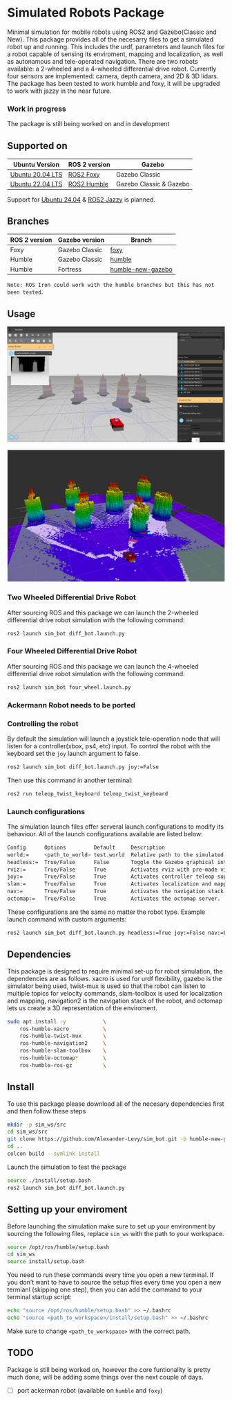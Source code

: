 # Simulated Robots Package 
Minimal simulation for mobile robots using ROS2 and Gazebo(Classic and New). This package provides all of the necesarry files to get a simulated robot up and running. This includes the urdf, parameters and launch files for a robot capable of sensing its enviroment, mapping and localization, as well as autonamous and tele-operated navigation. There are two robots available: a 2-wheeled and a 4-wheeled differential drive robot. Currently four sensors are implemented: camera, depth camera, and 2D & 3D lidars. The package has been tested to work humble and foxy, it will be upgraded to work with jazzy in the near future. 

### Work in progress
The package is still being worked on and in development

## Supported on
Ubuntu Version | ROS 2 version | Gazebo
-- | -- | -- 
[Ubuntu 20.04 LTS](https://releases.ubuntu.com/focal/) | [ROS2 Foxy](https://docs.ros.org/en/foxy/Installation.html) | Gazebo Classic 
[Ubuntu 22.04 LTS](https://releases.ubuntu.com/jammy/)| [ROS2 Humble](https://docs.ros.org/en/rolling/Releases/Release-Humble-Hawksbill.html) | Gazebo Classic & Gazebo

Support for [Ubuntu 24.04](https://releases.ubuntu.com/noble/) & [ROS2 Jazzy](https://docs.ros.org/en/jazzy/Installation.html) is planned.


## Branches
ROS 2 version | Gazebo version | Branch 
-- | -- | -- 
Foxy | Gazebo Classic | [foxy](https://github.com/Alexander-Levy/sim_bot/tree/foxy) 
Humble | Gazebo Classic | [humble](https://github.com/Alexander-Levy/sim_bot/tree/humble) 
Humble | Fortress | [humble-new-gazebo](https://github.com/Alexander-Levy/sim_bot/tree/humble-new-gazebo)

`Note: ROS Iron could work with the humble branches but this has not been tested`.

## Usage
![alt text](https://github.com/Alexander-Levy/sim_bot/blob/humble-new-gazebo/media/new_gazebo_sim.png "Gazebo Simulation")

![alt text](https://github.com/Alexander-Levy/sim_bot/blob/humble-new-gazebo/media/simulation_sample.png "ROS Visualizer")


### Two Wheeled Differential Drive Robot
After sourcing ROS and this package we can launch the 2-wheeled differential drive robot simulation with the following command:
```bash
ros2 launch sim_bot diff_bot.launch.py 
```

### Four Wheeled Differential Drive Robot  
After sourcing ROS and this package we can launch the 4-wheeled differential drive robot simulation with the following command:
```bash
ros2 launch sim_bot four_wheel.launch.py 
```

### Ackermann Robot needs to be ported

### Controlling the robot
By default the simulation will launch a joystick tele-operation node that will listen for a controller(xbox, ps4, etc) input. To control the robot with the keyboard set the `joy` launch argument to false.
```bash
ros2 launch sim_bot diff_bot.launch.py joy:=False
```

Then use this command in another terminal:
```bash
ros2 run teleop_twist_keyboard teleop_twist_keyboard 
```

### Launch configurations
The simulation launch files offer serveral launch configurations to modify its behaviour. All of the launch configurations available are listed below:
```bash
Config      Options         Default     Description
world:=     <path_to_world> test.world  Relative path to the simulated world.
headless:=  True/False      False       Toggle the Gazebo graphical interface. 
rviz:=      True/False      True        Activates rviz with pre-made view.
joy:=       True/False      True        Activates controller teleop support.
slam:=      True/False      True        Activates localization and mapping.
nav:=       True/False      True        Activates the navigation stack.
octomap:=   True/False      True        Activates the octomap server.
```

These configurations are the same no matter the robot type. Example launch command with custom arguments:
```bash 
ros2 launch sim_bot diff_bot.launch.py headless:=True joy:=False nav:=False
```


## Dependencies
This package is designed to require minimal set-up for robot simulation, the dependencies are as follows. xacro is used for urdf flexibility, gazebo is the simulator being used, twist-mux is used so that the robot can listen to multiple topics for velocity commands, slam-toolbox is used for localization and mapping, navigation2 is the navigation stack of the robot, and octomap lets us create a 3D representation of the enviroment.
```bash
sudo apt install -y            \
    ros-humble-xacro           \
    ros-humble-twist-mux       \
    ros-humble-navigation2     \
    ros-humble-slam-toolbox    \
    ros-humble-octomap*        \
    ros-humble-ros-gz          \ 
```


## Install
To use this package please download all of the necesary dependencies first and then follow these steps
```bash
mkdir -p sim_ws/src
cd sim_ws/src
git clone https://github.com/Alexander-Levy/sim_bot.git -b humble-new-gazebo
cd ..
colcon build --symlink-install
```
Launch the simulation to test the package
```bash
source ./install/setup.bash
ros2 launch sim_bot diff_bot.launch.py 
```

## Setting up your enviroment 
Before launching the simulation make sure to set up your environment by sourcing the following files, replace `sim_ws` with the path to your workspace.
```bash
source /opt/ros/humble/setup.bash
cd sim_ws                           
source install/setup.bash
```

You need to run these commands every time you open a new terminal. If you don’t want to have to source the setup files every time you open a new termianl (skipping one step), then you can add the command to your terminal startup script: 
```bash
echo "source /opt/ros/humble/setup.bash" >> ~/.bashrc
echo "source <path_to_workspace>/install/setup.bash" >> ~/.bashrc
```
Make sure to change `<path_to_workspace>` with the correct path.


## TODO 
Package is still being worked on, however the core funtionality is pretty much done, will be adding some things over the next couple of days.
 - [ ] port ackerman robot (available on `humble` and `foxy`)
